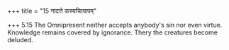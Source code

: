 +++
title = "15 नादत्ते कस्यचित्पापम्"

+++
5.15 The Omnipresent neither accepts anybody's sin nor even virtue.
Knowledge remains covered by ignorance. Thery the creatures become
deluded.
